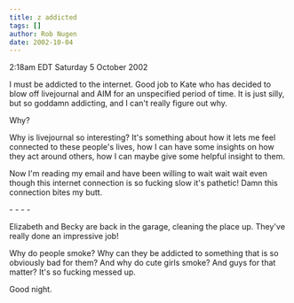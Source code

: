 ```yaml
---
title: z addicted
tags: []
author: Rob Nugen
date: 2002-10-04
---
```


<p class=date>2:18am EDT Saturday 5 October 2002</p>

<p>I must be addicted to the internet.  Good job to Kate who has
decided to blow off livejournal and AIM for an unspecified period of
time.  It is just silly, but so goddamn addicting, and I can't really
figure out why.</p>

<p>Why?</p>

<p>Why is livejournal so interesting?  It's something about how it
lets me feel connected to these people's lives, how I can have some
insights on how they act around others, how I can maybe give some
helpful insight to them.</p>

<p>Now I'm reading my email and have been willing to wait wait wait
even though this internet connection is so fucking slow it's pathetic!
Damn this connection bites my butt.</p>

<p>- - - -</p>

<p>Elizabeth and Becky are back in the garage, cleaning the place up.
They've really done an impressive job!</p>

<p>Why do people smoke?  Why can they be addicted to something that is
so obviously bad for them?  And why do cute girls smoke?  And guys for
that matter?  It's so fucking messed up.</p>

<p>Good night.</p>
